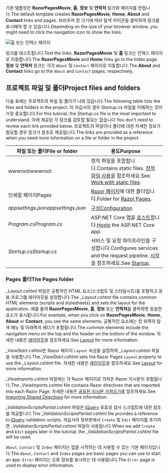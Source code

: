 <span data-ttu-id="675f7-101">기본 템플릿은 **RazorPagesMovie**, **홈**, **정보** 및 **연락처** 링크와 페이지를 만듭니다.</span><span class="sxs-lookup"><span data-stu-id="675f7-101">The default template creates **RazorPagesMovie**, **Home**, **About** and **Contact** links and pages.</span></span> <span data-ttu-id="675f7-102">브라우저 창 크기에 따라 탐색 아이콘을 클릭하여 링크를 표시해야 할 수 있습니다.</span><span class="sxs-lookup"><span data-stu-id="675f7-102">Depending on the size of your browser window, you might need to click the navigation icon to show the links.</span></span>

![홈 또는 인덱스 페이지](../../tutorials/razor-pages/razor-pages-start/_static/home2.png)

<span data-ttu-id="675f7-104">링크를 테스트합니다.</span><span class="sxs-lookup"><span data-stu-id="675f7-104">Test the links.</span></span> <span data-ttu-id="675f7-105">**RazorPagesMovie** 및 **홈** 링크는 인덱스 페이지로 이동합니다.</span><span class="sxs-lookup"><span data-stu-id="675f7-105">The **RazorPagesMovie** and **Home** links go to the Index page.</span></span> <span data-ttu-id="675f7-106">**정보** 및 **연락처** 링크는 각각 `About` 및 `Contact` 페이지로 이동합니다.</span><span class="sxs-lookup"><span data-stu-id="675f7-106">The **About** and **Contact** links go to the `About` and `Contact` pages, respectively.</span></span>

## <a name="project-files-and-folders"></a><span data-ttu-id="675f7-107">프로젝트 파일 및 폴더</span><span class="sxs-lookup"><span data-stu-id="675f7-107">Project files and folders</span></span>

<span data-ttu-id="675f7-108">다음 표에는 프로젝트의 파일 및 폴더가 나와 있습니다.</span><span class="sxs-lookup"><span data-stu-id="675f7-108">The following table lists the files and folders in the project.</span></span> <span data-ttu-id="675f7-109">이 자습서의 경우 *Startup.cs* 파일을 이해하는 것이 가장 중요합니다.</span><span class="sxs-lookup"><span data-stu-id="675f7-109">For this tutorial, the *Startup.cs* file is the most important to understand.</span></span> <span data-ttu-id="675f7-110">아래 제공된 각 링크를 검토할 필요는 없습니다.</span><span class="sxs-lookup"><span data-stu-id="675f7-110">You don't need to review each link provided below.</span></span> <span data-ttu-id="675f7-111">프로젝트의 파일이나 폴더에 대한 자세한 정보가 필요할 경우 링크가 참조로 제공됩니다.</span><span class="sxs-lookup"><span data-stu-id="675f7-111">The links are provided as a reference when you need more information on a file or folder in the project.</span></span>

| <span data-ttu-id="675f7-112">파일 또는 폴더</span><span class="sxs-lookup"><span data-stu-id="675f7-112">File or folder</span></span>              | <span data-ttu-id="675f7-113">용도</span><span class="sxs-lookup"><span data-stu-id="675f7-113">Purpose</span></span> |
| ----------------- | ------------ | 
| <span data-ttu-id="675f7-114">wwwroot</span><span class="sxs-lookup"><span data-stu-id="675f7-114">wwwroot</span></span> | <span data-ttu-id="675f7-115">정적 파일을 포함합니다.</span><span class="sxs-lookup"><span data-stu-id="675f7-115">Contains static files.</span></span> <span data-ttu-id="675f7-116">[정적 파일 사용](xref:fundamentals/static-files)을 참조하세요.</span><span class="sxs-lookup"><span data-stu-id="675f7-116">See [Work with static files](xref:fundamentals/static-files).</span></span> |
| <span data-ttu-id="675f7-117">인쇄할 페이지</span><span class="sxs-lookup"><span data-stu-id="675f7-117">Pages</span></span> | <span data-ttu-id="675f7-118">[Razor 페이지](xref:mvc/razor-pages/index)에 대한 폴더입니다.</span><span class="sxs-lookup"><span data-stu-id="675f7-118">Folder for [Razor Pages](xref:mvc/razor-pages/index).</span></span> | 
| <span data-ttu-id="675f7-119">*appsettings.json*</span><span class="sxs-lookup"><span data-stu-id="675f7-119">*appsettings.json*</span></span> | [<span data-ttu-id="675f7-120">구성</span><span class="sxs-lookup"><span data-stu-id="675f7-120">Configuration</span></span>](xref:fundamentals/configuration/index) |
| <span data-ttu-id="675f7-121">*Program.cs*</span><span class="sxs-lookup"><span data-stu-id="675f7-121">*Program.cs*</span></span> | <span data-ttu-id="675f7-122">ASP.NET Core 앱을 [호스트](xref:fundamentals/hosting)합니다.</span><span class="sxs-lookup"><span data-stu-id="675f7-122">[Hosts](xref:fundamentals/hosting) the ASP.NET Core app.</span></span>|
| <span data-ttu-id="675f7-123">*Startup.cs*</span><span class="sxs-lookup"><span data-stu-id="675f7-123">*Startup.cs*</span></span> | <span data-ttu-id="675f7-124">서비스 및 요청 파이프라인을 구성합니다.</span><span class="sxs-lookup"><span data-stu-id="675f7-124">Configures services and the request pipeline.</span></span> <span data-ttu-id="675f7-125">[시작](xref:fundamentals/startup)을 참조하세요.</span><span class="sxs-lookup"><span data-stu-id="675f7-125">See [Startup](xref:fundamentals/startup).</span></span>|

### <a name="the-pages-folder"></a><span data-ttu-id="675f7-126">Pages 폴더</span><span class="sxs-lookup"><span data-stu-id="675f7-126">The Pages folder</span></span>

<span data-ttu-id="675f7-127">*_Layout.cshtml* 파일은 공통적인 HTML 요소(스크립트 및 스타일시트)를 포함하고 응용 프로그램 레이아웃을 설정합니다.</span><span class="sxs-lookup"><span data-stu-id="675f7-127">The *_Layout.cshtml* file contains common HTML elements (scripts and stylesheets) and sets the layout for the application.</span></span> <span data-ttu-id="675f7-128">예를 들어 **RazorPagesMovie**, **홈**, **정보** 또는 **연락처**를 클릭하면 동일한 요소가 표시됩니다.</span><span class="sxs-lookup"><span data-stu-id="675f7-128">For example, when you click on **RazorPagesMovie**, **Home**, **About** or **Contact**, you see the same elements.</span></span> <span data-ttu-id="675f7-129">공통적인 요소에는 창 위쪽의 탐색 메뉴 및 아래쪽의 헤더가 포함됩니다.</span><span class="sxs-lookup"><span data-stu-id="675f7-129">The common elements include the navigation menu on the top and the header on the bottom of the window.</span></span> <span data-ttu-id="675f7-130">자세한 내용은 [레이아웃](xref:mvc/views/layout)을 참조하세요.</span><span class="sxs-lookup"><span data-stu-id="675f7-130">See [Layout](xref:mvc/views/layout) for more information.</span></span>

<span data-ttu-id="675f7-131">*_ViewStart.cshtml*은 Razor 페이지 `Layout` 속성을 설정하여 *_Layout.cshtml* 파일을 사용합니다.</span><span class="sxs-lookup"><span data-stu-id="675f7-131">The *_ViewStart.cshtml* sets the Razor Pages `Layout` property to use the *_Layout.cshtml* file.</span></span> <span data-ttu-id="675f7-132">자세한 내용은 [레이아웃](xref:mvc/views/layout)을 참조하세요.</span><span class="sxs-lookup"><span data-stu-id="675f7-132">See [Layout](xref:mvc/views/layout) for more information.</span></span>

<span data-ttu-id="675f7-133">*_ViewImports.cshtml* 파일에는 각 Razor 페이지로 가져온 Razor 지시문이 포함됩니다.</span><span class="sxs-lookup"><span data-stu-id="675f7-133">The *_ViewImports.cshtml* file contains Razor directives that are imported into each Razor Page.</span></span> <span data-ttu-id="675f7-134">자세한 내용은 [공유된 지시문 가져오기](xref:mvc/views/layout#importing-shared-directives)를 참조하세요.</span><span class="sxs-lookup"><span data-stu-id="675f7-134">See [Importing Shared Directives](xref:mvc/views/layout#importing-shared-directives) for more information.</span></span>

<span data-ttu-id="675f7-135">*_ValidationScriptsPartial.cshtml* 파일은 [jQuery](https://jquery.com/) 유효성 검사 스크립트에 대한 참조를 제공합니다.</span><span class="sxs-lookup"><span data-stu-id="675f7-135">The *_ValidationScriptsPartial.cshtml* file provides a reference to [jQuery](https://jquery.com/) validation scripts.</span></span> <span data-ttu-id="675f7-136">자습서의 뒷부분에서 `Create` 및 `Edit` 페이지를 추가하면 *_ValidationScriptsPartial.cshtml* 파일이 사용됩니다.</span><span class="sxs-lookup"><span data-stu-id="675f7-136">When we add `Create` and `Edit` pages later in the tutorial, the *_ValidationScriptsPartial.cshtml* file will be used.</span></span>

<span data-ttu-id="675f7-137">`About`, `Contact` 및 `Index` 페이지는 앱을 시작하는 데 사용할 수 있는 기본 페이지입니다.</span><span class="sxs-lookup"><span data-stu-id="675f7-137">The `About`, `Contact` and `Index` pages are basic pages you can use to start an app.</span></span> <span data-ttu-id="675f7-138">`Error` 페이지는 오류 정보를 표시하는 데 사용됩니다.</span><span class="sxs-lookup"><span data-stu-id="675f7-138">The `Error` page is used to display error information.</span></span>